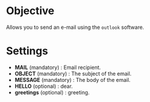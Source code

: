# Objective

Allows you to send an e-mail using the `outlook` software.

# Settings

* __MAIL__ (mandatory) : Email recipient.
* __OBJECT__ (mandatory) : The subject of the email.
* __MESSAGE__ (mandatory) : The body of the email.
* __HELLO__ (optional) : dear.
* __greetings__ (optional) : greeting.
